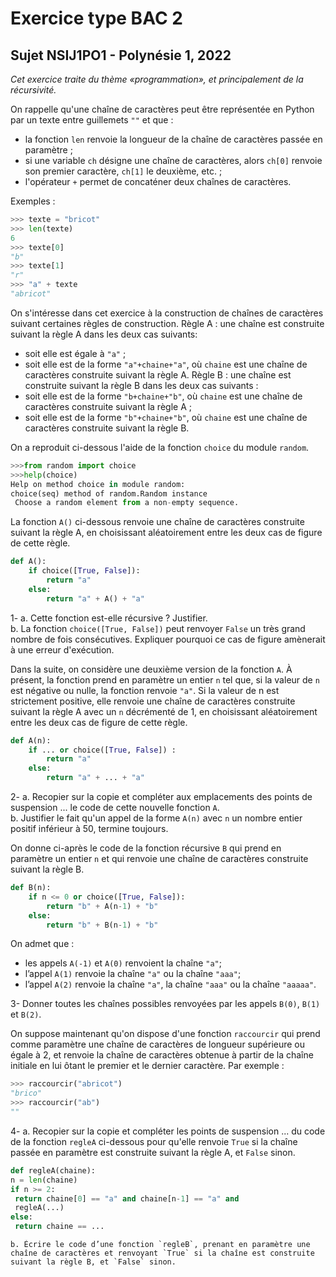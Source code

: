 # Exercice type BAC 2
## Sujet NSIJ1PO1 - Polynésie 1, 2022

*Cet exercice traite du thème «programmation», et principalement de la récursivité.*

On rappelle qu'une chaîne de caractères peut être représentée en Python par un texte entre guillemets `""` et que :  

* la fonction `len` renvoie la longueur de la chaîne de caractères passée en paramètre ;
* si une variable `ch` désigne une chaîne de caractères, alors `ch[0]` renvoie son premier caractère, `ch[1]` le deuxième, etc. ;
* l'opérateur `+` permet de concaténer deux chaînes de caractères.

Exemples :
```Python
>>> texte = "bricot"
>>> len(texte)
6
>>> texte[0]
"b"
>>> texte[1]
"r"
>>> "a" + texte
"abricot"
```
On s'intéresse dans cet exercice à la construction de chaînes de caractères suivant certaines règles de construction.
Règle A : une chaîne est construite suivant la règle A dans les deux cas suivants:

* soit elle est égale à `"a"` ;
* soit elle est de la forme `"a"+chaine+"a"`, où `chaine` est une chaîne de caractères construite suivant la règle A.
Règle B : une chaîne est construite suivant la règle B dans les deux cas suivants :
* soit elle est de la forme `"b+chaine+"b"`, où `chaine` est une chaîne de caractères construite suivant la règle A ;
* soit elle est de la forme `"b"+chaine+"b"`, où `chaine` est une chaîne de caractères construite suivant la règle B.

On a reproduit ci-dessous l'aide de la fonction `choice` du module `random`.
```Python
>>>from random import choice
>>>help(choice)
Help on method choice in module random:
choice(seq) method of random.Random instance
 Choose a random element from a non-empty sequence.
```
La fonction `A()` ci-dessous renvoie une chaîne de caractères construite suivant la règle A, en choisissant aléatoirement entre les deux cas de figure de cette règle.

```Python
def A():
    if choice([True, False]):
        return "a"
    else:
        return "a" + A() + "a"
```

1-  a. Cette fonction est-elle récursive ? Justifier.  
    b. La fonction `choice([True, False])` peut renvoyer `False` un très grand nombre de fois consécutives. Expliquer pourquoi ce cas de figure amènerait à une erreur d'exécution.  

Dans la suite, on considère une deuxième version de la fonction `A`. À présent, la fonction prend en paramètre un entier `n` tel que, si la valeur de `n` est négative ou nulle, la fonction renvoie `"a"`. Si la valeur de n est strictement positive, elle renvoie une chaîne de caractères construite suivant la règle A avec un `n` décrémenté de 1, en choisissant aléatoirement entre les deux cas de figure de cette règle.
```Python
def A(n):
    if ... or choice([True, False]) :
        return "a"
    else:
        return "a" + ... + "a"
```
2-  a. Recopier sur la copie et compléter aux emplacements des points de suspension ... le code de cette nouvelle fonction `A`.  
    b. Justifier le fait qu'un appel de la forme `A(n)` avec `n` un nombre entier positif inférieur à 50, termine toujours.


On donne ci-après le code de la fonction récursive `B` qui prend en paramètre un entier `n` et qui renvoie une chaîne de caractères construite suivant la règle B.
```Python
def B(n):
    if n <= 0 or choice([True, False]):
        return "b" + A(n-1) + "b"
    else:
        return "b" + B(n-1) + "b"
```
On admet que :

* les appels `A(-1)` et `A(0)` renvoient la chaîne `"a"`;
* l’appel `A(1)` renvoie la chaîne `"a"` ou la chaîne `"aaa"`;
* l’appel `A(2)` renvoie la chaîne `"a"`, la chaîne `"aaa"` ou la chaîne `"aaaaa"`.

3- Donner toutes les chaînes possibles renvoyées par les appels `B(0)`, `B(1)` et `B(2)`.


On suppose maintenant qu'on dispose d'une fonction `raccourcir` qui prend comme paramètre une chaîne de caractères de longueur supérieure ou égale à 2, et renvoie la chaîne de caractères obtenue à partir de la chaîne initiale en lui ôtant le premier et le dernier caractère.
Par exemple :
```Python
>>> raccourcir("abricot")
"brico"
>>> raccourcir("ab")
""
```
4-  a. Recopier sur la copie et compléter les points de suspension ... du code de la fonction `regleA` ci-dessous pour qu'elle renvoie `True` si la chaîne passée en paramètre est construite suivant la règle A, et `False` sinon.
```Python
def regleA(chaine):
n = len(chaine)
if n >= 2: 
 return chaine[0] == "a" and chaine[n-1] == "a" and
 regleA(...)
else:
 return chaine == ...
```
    b. Écrire le code d’une fonction `regleB`, prenant en paramètre une chaîne de caractères et renvoyant `True` si la chaîne est construite suivant la règle B, et `False` sinon.
